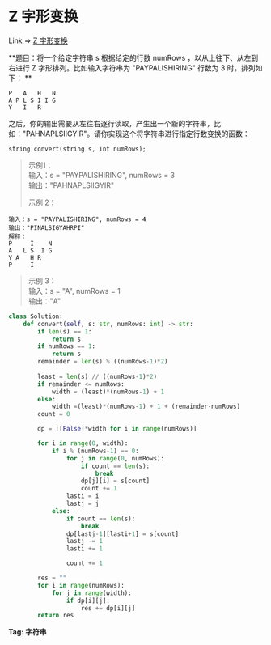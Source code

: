 # Z 字形变换

Link => [Z 字形变换
](https://leetcode-cn.com/problems/zigzag-conversion/)

**题目：将一个给定字符串 s 根据给定的行数 numRows ，以从上往下、从左到右进行 Z 字形排列。比如输入字符串为 "PAYPALISHIRING" 行数为 3 时，排列如下：
**
```
P   A   H   N
A P L S I I G
Y   I   R
```
之后，你的输出需要从左往右逐行读取，产生出一个新的字符串，比如："PAHNAPLSIIGYIR"。请你实现这个将字符串进行指定行数变换的函数：
```
string convert(string s, int numRows);
```
>示例1：<br />
>输入：s = "PAYPALISHIRING", numRows = 3<br />
>输出："PAHNAPLSIIGYIR"<br />
> 
> 示例 2：<br />
```
输入：s = "PAYPALISHIRING", numRows = 4
输出："PINALSIGYAHRPI"
解释：
P     I    N
A   L S  I G
Y A   H R
P     I

``` 
> 示例 3：<br />
>输入：s = "A", numRows = 1<br />
>输出："A"<br />

```python
class Solution:
    def convert(self, s: str, numRows: int) -> str:
        if len(s) == 1:
            return s
        if numRows == 1:
            return s
        remainder = len(s) % ((numRows-1)*2)
        
        least = len(s) // ((numRows-1)*2)
        if remainder <= numRows:
            width = (least)*(numRows-1) + 1
        else:
            width =(least)*(numRows-1) + 1 + (remainder-numRows)
        count = 0

        dp = [[False]*width for i in range(numRows)]

        for i in range(0, width):
            if i % (numRows-1) == 0:
                for j in range(0, numRows):
                    if count == len(s):
                        break
                    dp[j][i] = s[count]
                    count += 1
                lasti = i
                lastj = j
            else:
                if count == len(s):
                    break
                dp[lastj-1][lasti+1] = s[count]
                lastj -= 1
                lasti += 1

                count += 1

        res = ""
        for i in range(numRows):
            for j in range(width):
                if dp[i][j]:
                    res += dp[i][j]
        return res

```

**Tag: 字符串**
